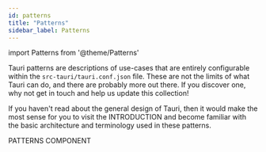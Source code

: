 ```yaml
---
id: patterns
title: "Patterns"
sidebar_label: Patterns
---
```


import Patterns from '@theme/Patterns'

<Patterns />

Tauri patterns are descriptions of use-cases that are entirely configurable within the `src-tauri/tauri.conf.json` file. These are not the limits of what Tauri can do, and there are probably more out there. If you discover one, why not get in touch and help us update this collection!

If you haven't read about the general design of Tauri, then it would make the most sense for you to visit the INTRODUCTION and become familiar with the basic architecture and terminology used in these patterns. 

PATTERNS COMPONENT